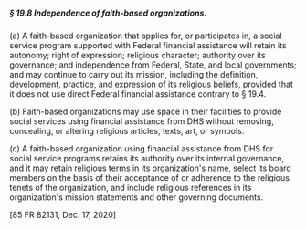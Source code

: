 ##### § 19.8 Independence of faith-based organizations. #####

(a) A faith-based organization that applies for, or participates in, a social service program supported with Federal financial assistance will retain its autonomy; right of expression; religious character; authority over its governance; and independence from Federal, State, and local governments; and may continue to carry out its mission, including the definition, development, practice, and expression of its religious beliefs, provided that it does not use direct Federal financial assistance contrary to § 19.4.

(b) Faith-based organizations may use space in their facilities to provide social services using financial assistance from DHS without removing, concealing, or altering religious articles, texts, art, or symbols.

(c) A faith-based organization using financial assistance from DHS for social service programs retains its authority over its internal governance, and it may retain religious terms in its organization's name, select its board members on the basis of their acceptance of or adherence to the religious tenets of the organization, and include religious references in its organization's mission statements and other governing documents.

[85 FR 82131, Dec. 17, 2020]